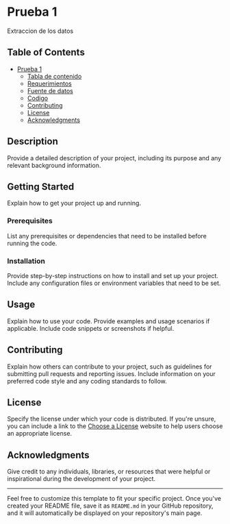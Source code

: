 # Prueba 1

Extraccion de los datos

## Table of Contents

- [Prueba 1](#project-title)
  - [Tabla de contenido](#table-of-contents)
  - [Requerimientos](#description)
  - [Fuente de datos](#getting-started)
  - [Codigo](#usage)
  - [Contributing](#contributing)
  - [License](#license)
  - [Acknowledgments](#acknowledgments)

## Description

Provide a detailed description of your project, including its purpose and any relevant background information.

## Getting Started

Explain how to get your project up and running.

### Prerequisites

List any prerequisites or dependencies that need to be installed before running the code.

### Installation

Provide step-by-step instructions on how to install and set up your project. Include any configuration files or environment variables that need to be set.

## Usage

Explain how to use your code. Provide examples and usage scenarios if applicable. Include code snippets or screenshots if helpful.

## Contributing

Explain how others can contribute to your project, such as guidelines for submitting pull requests and reporting issues. Include information on your preferred code style and any coding standards to follow.

## License

Specify the license under which your code is distributed. If you're unsure, you can include a link to the [Choose a License](https://choosealicense.com/) website to help users choose an appropriate license.

## Acknowledgments

Give credit to any individuals, libraries, or resources that were helpful or inspirational during the development of your project.

---

Feel free to customize this template to fit your specific project. Once you've created your README file, save it as `README.md` in your GitHub repository, and it will automatically be displayed on your repository's main page.
